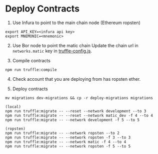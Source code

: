 # Deploy Contracts
1. Use Infura to point to the main chain node (Ethereum ropsten)
```
export API_KEY=<infura api key>
export MNEMONIC=<mnemonic>
```
2. Use Bor node to point the matic chain
Update the chain url in `networks.matic` key in [truffle-config.js](./truffle-config.js).

3. Compile contracts
```
npm run truffle:compile
```

4. Check account that you are deploying from has ropsten ether.

5. Deploy contracts
```
mv migrations dev-migrations && cp -r deploy-migrations migrations

(local)
npm run truffle:migrate -- --reset --network development --to 3
npm run truffle:migrate -- --reset --network matic_dev -f 4 --to 4
npm run truffle:migrate -- --network development -f 5 --to 5

(ropsten)
npm run truffle:migrate -- --network ropsten --to 2
npm run truffle:migrate -- --network ropsten -f 3 --to 3
npm run truffle:migrate -- --network matic -f 4 --to 4
npm run truffle:migrate -- --network ropsten -f 5 --to 5
```
